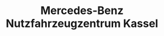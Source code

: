 ---
title: "Mercedes-Benz Nutzfahrzeugzentrum Kassel"
url: /lohfelden/mercedes-benz-nutzfahrzeugzentrum-kassel/
shop: Autowerkstatt
---